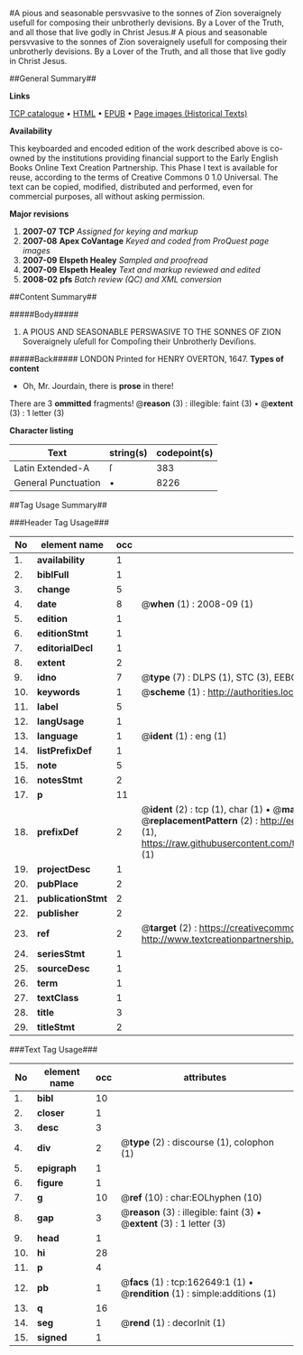 #A pious and seasonable persvvasive to the sonnes of Zion soveraignely usefull for composing their unbrotherly devisions. By a Lover of the Truth, and all those that live godly in Christ Jesus.#
A pious and seasonable persvvasive to the sonnes of Zion soveraignely usefull for composing their unbrotherly devisions. By a Lover of the Truth, and all those that live godly in Christ Jesus.

##General Summary##

**Links**

[TCP catalogue](http://www.ota.ox.ac.uk/tcp/)  • 
[HTML](http://tei.it.ox.ac.uk/tcp/Texts-HTML/free/A90/A90717.html)  • 
[EPUB](http://tei.it.ox.ac.uk/tcp/Texts-EPUB/free/A90/A90717.epub) • 
[Page images (Historical Texts)](https://data.historicaltexts.jisc.ac.uk/view?pubId=eebo-99869474e&pageId=eebo-99869474e-162649-1)

**Availability**

This keyboarded and encoded edition of the
	       work described above is co-owned by the institutions
	       providing financial support to the Early English Books
	       Online Text Creation Partnership. This Phase I text is
	       available for reuse, according to the terms of Creative
	       Commons 0 1.0 Universal. The text can be copied,
	       modified, distributed and performed, even for
	       commercial purposes, all without asking permission.

**Major revisions**

1. __2007-07__ __TCP__ *Assigned for keying and markup*
1. __2007-08__ __Apex CoVantage__ *Keyed and coded from ProQuest page images*
1. __2007-09__ __Elspeth Healey__ *Sampled and proofread*
1. __2007-09__ __Elspeth Healey__ *Text and markup reviewed and edited*
1. __2008-02__ __pfs__ *Batch review (QC) and XML conversion*

##Content Summary##

#####Body#####

1. A PIOUS AND SEASONABLE PERSWASIVE TO THE SONNES OF ZION Soveraignely uſefull for Compoſing their Unbrotherly Deviſions.

#####Back#####
LONDON Printed for HENRY OVERTON, 1647.
**Types of content**

  * Oh, Mr. Jourdain, there is **prose** in there!

There are 3 **ommitted** fragments! 
 @__reason__ (3) : illegible: faint (3)  •  @__extent__ (3) : 1 letter (3)

**Character listing**


|Text|string(s)|codepoint(s)|
|---|---|---|
|Latin Extended-A|ſ|383|
|General Punctuation|•|8226|

##Tag Usage Summary##

###Header Tag Usage###

|No|element name|occ|attributes|
|---|---|---|---|
|1.|__availability__|1||
|2.|__biblFull__|1||
|3.|__change__|5||
|4.|__date__|8| @__when__ (1) : 2008-09 (1)|
|5.|__edition__|1||
|6.|__editionStmt__|1||
|7.|__editorialDecl__|1||
|8.|__extent__|2||
|9.|__idno__|7| @__type__ (7) : DLPS (1), STC (3), EEBO-CITATION (1), PROQUEST (1), VID (1)|
|10.|__keywords__|1| @__scheme__ (1) : http://authorities.loc.gov/ (1)|
|11.|__label__|5||
|12.|__langUsage__|1||
|13.|__language__|1| @__ident__ (1) : eng (1)|
|14.|__listPrefixDef__|1||
|15.|__note__|5||
|16.|__notesStmt__|2||
|17.|__p__|11||
|18.|__prefixDef__|2| @__ident__ (2) : tcp (1), char (1)  •  @__matchPattern__ (2) : ([0-9\-]+):([0-9IVX]+) (1), (.+) (1)  •  @__replacementPattern__ (2) : http://eebo.chadwyck.com/downloadtiff?vid=$1&page=$2 (1), https://raw.githubusercontent.com/textcreationpartnership/Texts/master/tcpchars.xml#$1 (1)|
|19.|__projectDesc__|1||
|20.|__pubPlace__|2||
|21.|__publicationStmt__|2||
|22.|__publisher__|2||
|23.|__ref__|2| @__target__ (2) : https://creativecommons.org/publicdomain/zero/1.0/ (1), http://www.textcreationpartnership.org/docs/. (1)|
|24.|__seriesStmt__|1||
|25.|__sourceDesc__|1||
|26.|__term__|1||
|27.|__textClass__|1||
|28.|__title__|3||
|29.|__titleStmt__|2||


###Text Tag Usage###

|No|element name|occ|attributes|
|---|---|---|---|
|1.|__bibl__|10||
|2.|__closer__|1||
|3.|__desc__|3||
|4.|__div__|2| @__type__ (2) : discourse (1), colophon (1)|
|5.|__epigraph__|1||
|6.|__figure__|1||
|7.|__g__|10| @__ref__ (10) : char:EOLhyphen (10)|
|8.|__gap__|3| @__reason__ (3) : illegible: faint (3)  •  @__extent__ (3) : 1 letter (3)|
|9.|__head__|1||
|10.|__hi__|28||
|11.|__p__|4||
|12.|__pb__|1| @__facs__ (1) : tcp:162649:1 (1)  •  @__rendition__ (1) : simple:additions (1)|
|13.|__q__|16||
|14.|__seg__|1| @__rend__ (1) : decorInit (1)|
|15.|__signed__|1||
